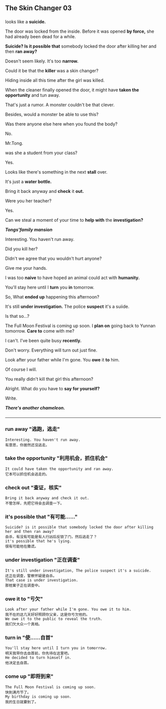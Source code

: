 The Skin Changer 03
---
###
looks like a **suicide.**

The door was locked from the inside. Before it was opened **by force,** she had already been dead for a while.

**Suicide? Is it possible that** somebody locked the door after killing her and then **ran away?**

Doesn't seem likely. It's too **narrow.**

Could it be that the **killer** was a skin changer?

Hiding inside all this time after the girl was killed.

When the cleaner finally opened the door, it might have **taken the opportunity** and tun away.

That's just a rumor. A monster couldn't be that clever.

Besides, would a monster be able to use this?

Was there anyone else here when you found the body?

No.

Mr.Tong.

was she a student from your class?

Yes.

Looks like there's something in the next **stall** over.

It's just a **water bottle.**

Bring it back anyway and **check** it **out.**

Were you her teacher?

Yes.

Can we steal a moment of your time to **help with** the **investigation?**

***Tongs'family mansion***

Interesting. You haven't run away.

Did you kill her?

Didn't we agree that you wouldn't hurt anyone?

Give me your hands.

I was too **naive** to have hoped an animal could act with **humanity.**

You'll stay here until I **turn** you **in** tomorrow.

So, What **ended up** happening this afternoon?

It's still **under investigation.** The police **suspect** it's a suiide.

Is that so...?

The Full Moon Festival is coming up soon. I **plan on** going back to Yunnan tomorrow. **Care to** come with me?

I can't. I've been quite busy **recently.**

Don't worry. Everything will turn out just fine.

Look after your father while I'm gone. You **owe** it **to** him.

Of course I will.



You really didn't kill that girl this afternoon?

Alright. What do you have to **say for yourself?**

Write.

***There's another chameleon.***

###
---
### run away "逃跑，逃走"
    Interesting. You haven't run away.
    有意思，你居然还没逃走。
### take the opportunity "利用机会，抓住机会"
    It could have taken the opportunity and ran away.
    它本可以抓住机会逃走的。
### check out "查证，核实"
    Bring it back anyway and check it out.
    不管怎样，先把它待会去调查一下。
### it's possible that "有可能......"
    Suicide? is it possible that somebody locked the door after killing her and then ran away?
    自杀，有没有可能是有人行凶后反锁了门，然后逃走了？
    it's possible that he's lying.
    很有可能他在撒谎。
### under investigation "正在调查"
    It's still under investigation, The police suspect it's a suicide.
    还正在调查，警察怀疑是自杀。
    That case is under investigation.
    那桩案子正在调查中。
### owe it to "亏欠"
    Look after your father while I'm gone. You owe it to him.
    我不在的这几天好好照顾你父亲，这是你亏欠他的。
    We owe it to the public to reveal the truth.
    我们欠大众一个真相。
### turn in "使......自首"
    You'll stay here until I turn you in tomorrow.
    明天我带你去自首前，你先待在这里吧。
    He decided to turn himself in.
    他决定去自首。
### come up "即将到来"
    The Full Moon Festival is coming up soon.
    快到满月节了。
    My birthday is coming up soon.
    我的生日就要到了。
